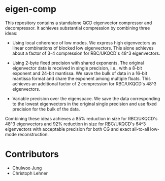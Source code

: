 # eigen-comp
This repository contains a standalone QCD eigenvector compressor and decompressor.
It achieves substantial compression by combining three ideas:

* Using local coherence of low modes.  We express high eigenvectors as linear combinations
  of blocked low eigenvectors.  This alone achieves about a factor of 3-4 compression for RBC/UKQCD's 48^3 eigenvectors.
  
* Using 2-byte fixed precision with shared exponents.  The original eigenvector data is
  received in single precision, i.e., with a 8-bit exponent and 24-bit mantissa.  We save
  the bulk of data in a 16-bit mantissa format and share the exponent among multiple floats.
  This achieves an additional factor of 2 compression for RBC/UKQCD's 48^3 eigenvectors.
  
* Variable precision over the eigenspace.  We save the data corresponding to the lowest eigenvectors
  in the original single precision and use fixed precision for the bulk of the data.
  
Combining these ideas achieves a 85% reduction in size for RBC/UKQCD's 48^3 eigenvectors and 92% reduction
in size for RBC/UKQCD's 64^3 eigenvectors with acceptable precision for both CG and exact all-to-all low-mode
reconstruction.

# Contributors
* Chulwoo Jung
* Christoph Lehner

